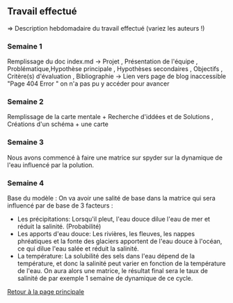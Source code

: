 ## Travail effectué 

=> Description hebdomadaire du travail effectué (variez les auteurs !)

### Semaine 1 
Remplissage du doc index.md -> Projet , Présentation de l'équipe , Problématique,Hypothèse principale , Hypothèses secondaires , Objectifs , Critère(s) d'évaluation , Bibliographie
-> Lien vers page de blog  inaccessible "Page 404  Error " on n'a pas pu y accéder pour  avancer 

### Semaine 2 
Remplissage de la carte mentale + Recherche d'iddées et de Solutions , Créations d'un schéma + une carte 
### Semaine 3
Nous avons commencé à faire une matrice sur spyder sur la dynamique de l'eau influencé par la polution. 

### Semaine 4 
Base du modèle : 
On va avoir une salité de base dans la matrice qui sera influencé par de base de 3 facteurs : 
- Les précipitations: Lorsqu'il pleut, l'eau douce dilue l'eau de mer et réduit la salinité. (Probabilité)
- Les apports d'eau douce: Les rivières, les fleuves, les nappes phréatiques et la fonte des glaciers apportent de l'eau douce à l'océan, ce qui dilue l'eau salée et réduit la salinité.
- La température: La solubilité des sels dans l'eau dépend de la température, et donc la salinité peut varier en fonction de la température de l'eau.
On aura alors une matrice, le résultat final sera le taux de salinité de par exemple 1 semaine de dynamique de ce cycle. 


<a href="index.html"> Retour à la page principale </a>
